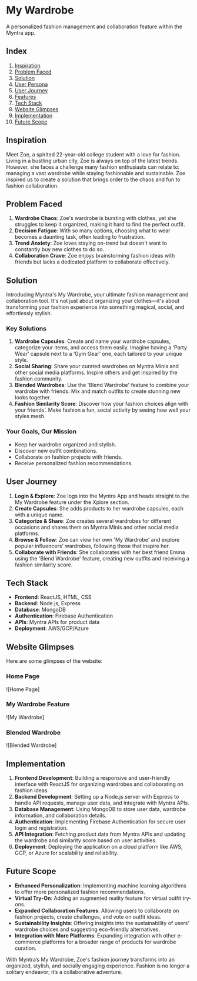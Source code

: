 # My Wardrobe 
A personalized fashion management and collaboration feature within the Myntra app.

## Index
1. [Inspiration](#inspiration)
2. [Problem Faced](#problem-faced)
3. [Solution](#solution)
4. [User Persona](#user-persona)
5. [User Journey](#user-journey)
6. [Features](#features)
7. [Tech Stack](#tech-stack)
8. [Website Glimpses](#website-glimpses)
9. [Implementation](#implementation)
10. [Future Scope](#future-scope)

## Inspiration
Meet Zoe, a spirited 22-year-old college student with a love for fashion. Living in a bustling urban city, Zoe is always on top of the latest trends. However, she faces a challenge many fashion enthusiasts can relate to: managing a vast wardrobe while staying fashionable and sustainable. Zoe inspired us to create a solution that brings order to the chaos and fun to fashion collaboration.

## Problem Faced
1. **Wardrobe Chaos**: Zoe's wardrobe is bursting with clothes, yet she struggles to keep it organized, making it hard to find the perfect outfit.
2. **Decision Fatigue**: With so many options, choosing what to wear becomes a daunting task, often leading to frustration.
3. **Trend Anxiety**: Zoe loves staying on-trend but doesn't want to constantly buy new clothes to do so.
4. **Collaboration Crave**: Zoe enjoys brainstorming fashion ideas with friends but lacks a dedicated platform to collaborate effectively.

## Solution
Introducing Myntra's My Wardrobe, your ultimate fashion management and collaboration tool. It's not just about organizing your clothes—it's about transforming your fashion experience into something magical, social, and effortlessly stylish.

### Key Solutions
1. **Wardrobe Capsules**: Create and name your wardrobe capsules, categorize your items, and access them easily. Imagine having a ‘Party Wear’ capsule next to a ‘Gym Gear’ one, each tailored to your unique style.
2. **Social Sharing**: Share your curated wardrobes on Myntra Minis and other social media platforms. Inspire others and get inspired by the fashion community.
3. **Blended Wardrobes**: Use the 'Blend Wardrobe' feature to combine your wardrobe with friends. Mix and match outfits to create stunning new looks together.
4. **Fashion Similarity Score**: Discover how your fashion choices align with your friends’. Make fashion a fun, social activity by seeing how well your styles mesh.

### Your Goals, Our Mission
- Keep her wardrobe organized and stylish.
- Discover new outfit combinations.
- Collaborate on fashion projects with friends.
- Receive personalized fashion recommendations.

## User Journey
1. **Login & Explore**: Zoe logs into the Myntra App and heads straight to the My Wardrobe feature under the Xplore section.
2. **Create Capsules**: She adds products to her wardrobe capsules, each with a unique name.
3. **Categorize & Share**: Zoe creates several wardrobes for different occasions and shares them on Myntra Minis and other social media platforms.
4. **Browse & Follow**: Zoe can view her own 'My Wardrobe' and explore popular influencers' wardrobes, following those that inspire her.
5. **Collaborate with Friends**: She collaborates with her best friend Emma using the 'Blend Wardrobe' feature, creating new outfits and receiving a fashion similarity score.

## Tech Stack
- **Frontend**: ReactJS, HTML, CSS
- **Backend**: Node.js, Express
- **Database**: MongoDB
- **Authentication**: Firebase Authentication
- **APIs**: Myntra APIs for product data
- **Deployment**: AWS/GCP/Azure

## Website Glimpses
Here are some glimpses of the website:

### Home Page
![Home Page]

### My Wardrobe Feature
![My Wardrobe]

### Blended Wardrobe
![Blended Wardrobe]


## Implementation


1. **Frontend Development**: Building a responsive and user-friendly interface with ReactJS for organizing wardrobes and collaborating on fashion ideas.
2. **Backend Development**: Setting up a Node.js server with Express to handle API requests, manage user data, and integrate with Myntra APIs.
3. **Database Management**: Using MongoDB to store user data, wardrobe information, and collaboration details.
4. **Authentication**: Implementing Firebase Authentication for secure user login and registration.
5. **API Integration**: Fetching product data from Myntra APIs and updating the wardrobe and similarity score based on user activities.
6. **Deployment**: Deploying the application on a cloud platform like AWS, GCP, or Azure for scalability and reliability.

## Future Scope
- **Enhanced Personalization**: Implementing machine learning algorithms to offer more personalized fashion recommendations.
- **Virtual Try-On**: Adding an augmented reality feature for virtual outfit try-ons.
- **Expanded Collaboration Features**: Allowing users to collaborate on fashion projects, create challenges, and vote on outfit ideas.
- **Sustainability Insights**: Offering insights into the sustainability of users’ wardrobe choices and suggesting eco-friendly alternatives.
- **Integration with More Platforms**: Expanding integration with other e-commerce platforms for a broader range of products for wardrobe curation.

With Myntra’s My Wardrobe, Zoe's fashion journey transforms into an organized, stylish, and socially engaging experience. Fashion is no longer a solitary endeavor; it’s a collaborative adventure.
